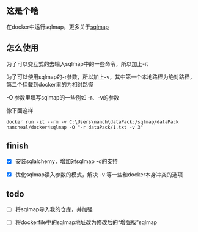 ## 这是个啥

在docker中运行sqlmap，更多关于[sqlmap](http://sqlmap.org/)

## 怎么使用

为了可以交互式的去输入sqlmap中的一些命令，所以加上-it

为了可以使用sqlmap的-r参数，所以加上-v，其中第一个本地路径为绝对路径，第二个挂载到docker里的为相对路径

-O 参数里填写sqlmap的一些例如 -r、-v的参数

像下面这样
```
docker run -it --rm -v C:\Users\nanch\dataPack:/sqlmap/dataPack nancheal/docker4sqlmap -O "-r dataPack/1.txt -v 3"
```

## finish

- [x] 安装sqlalchemy，增加对sqlmap -d的支持

- [x] 优化sqlmap读入参数的模式，解决 -v 等一些和docker本身冲突的选项

## todo
- [ ] 将sqlmap导入我的仓库，并加强

- [ ] 将dockerfile中的sqlmap地址改为修改后的“增强版”sqlmap